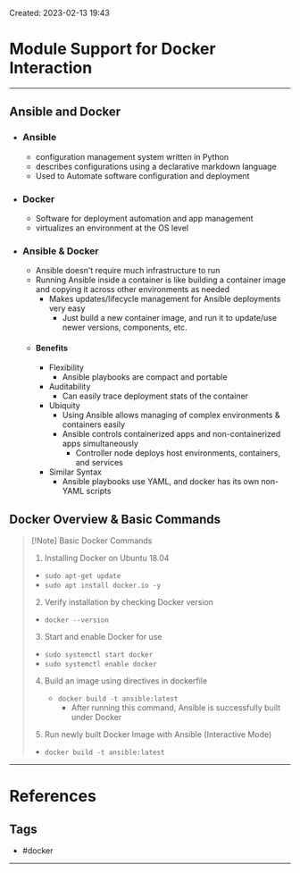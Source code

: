 Created: 2023-02-13 19:43
# Module Support for Docker Interaction
---
## Ansible and Docker

- ### Ansible
	- configuration management system written in Python
	- describes configurations using a declarative markdown language
	- Used to Automate software configuration and deployment

- ### Docker
	- Software for deployment automation and app management 
	- virtualizes an environment at the OS level

- ### Ansible & Docker
	- Ansible doesn't require much infrastructure to run
	- Running Ansible inside a container is like building a container image and copying it across other environments as needed
		- Makes updates/lifecycle management for Ansible deployments very easy
			- Just build a new container image, and run it to update/use newer versions, components, etc.
	- #### Benefits
		- Flexibility
			- Ansible playbooks are compact and portable
		- Auditability
			- Can easily trace deployment stats of the container
		- Ubiquity
			- Using Ansible allows managing of complex environments & containers easily
			- Ansible controls containerized apps and non-containerized apps simultaneously
				- Controller node deploys host environments, containers, and services
		- Similar Syntax
			- Ansible playbooks use YAML, and docker has its own non-YAML scripts

## Docker Overview & Basic Commands

>[!Note] Basic Docker Commands
> 1. Installing Docker on Ubuntu 18.04
> 	- `sudo apt-get update`
> 	- `sudo apt install docker.io -y`
> 	
> 2. Verify installation by checking Docker version
> 	- `docker --version`
> 	
> 3. Start and enable Docker for use
> 	- `sudo systemctl start docker`
> 	- `sudo systemctl enable docker`
> 	
> 4. Build an image using directives in dockerfile
>	 - `docker build -t ansible:latest`
>		 - After running this command, Ansible is successfully built under Docker
> 
> 5. Run newly built Docker Image with Ansible (Interactive Mode)
> 	- `docker build -t ansible:latest`


---
# References


## Tags
- #docker

---